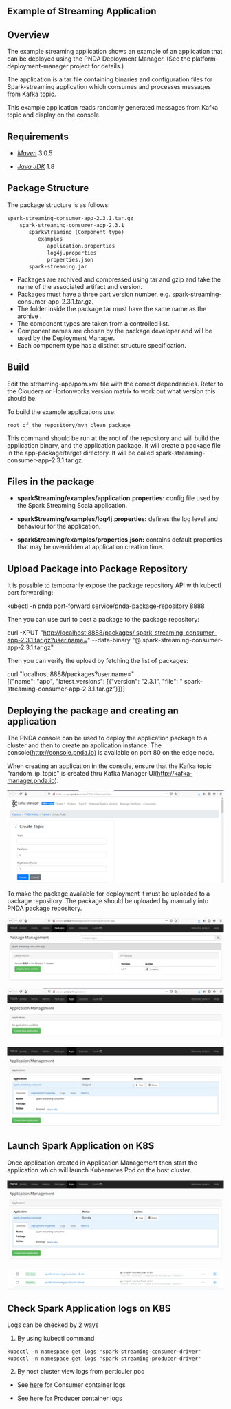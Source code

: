 Example of Streaming Application
--------------------------------

Overview
--------

The example streaming application shows an example of an application
that can be deployed using the PNDA Deployment Manager. (See the
platform-deployment-manager project for details.)

The application is a tar file containing binaries and configuration
files for Spark-streaming application which consumes and processes messages from Kafka topic.

This example application reads randomly generated messages from Kafka
topic and display on the console.

Requirements
------------

-   [*Maven*](https://maven.apache.org/docs/3.0.5/release-notes.html)
    3.0.5

-   [*Java
    JDK*](https://docs.oracle.com/javase/8/docs/technotes/guides/install/install_overview.html)
    1.8

Package Structure
-----------------

The package structure is as follows:
```
spark-streaming-consumer-app-2.3.1.tar.gz
    spark-streaming-consumer-app-2.3.1
       sparkStreaming (Component type)
          examples
             application.properties
             log4j.properties
             properties.json
       spark-streaming.jar
```
-   Packages are archived and compressed using tar and gzip and take the
    name of the associated artifact and version.
-   Packages must have a three part version number, e.g.
    spark-streaming-consumer-app-2.3.1.tar.gz.
-   The folder inside the package tar must have the same name as the
    archive .
-   The component types are taken from a controlled list.
-   Component names are chosen by the package developer and will be used
    by the Deployment Manager.
-   Each component type has a distinct structure specification.

Build
------

Edit the streaming-app/pom.xml file with the correct dependencies. Refer
to the Cloudera or Hortonworks version matrix to work out what version
this should be.

To build the example applications use:
```
root_of_the_repository/mvn clean package
```

This command should be run at the root of the repository and will build
the application binary, and the application package. It will create a
package file in the app-package/target directory. It will be called
spark-streaming-consumer-app-2.3.1.tar.gz.

Files in the package
--------------------

-   **sparkStreaming/examples/application.properties:** config file used by the Spark Streaming
    Scala application.

-   **sparkStreaming/examples/log4j.properties:** defines the log level and behaviour for the
    application.

-   **sparkStreaming/examples/properties.json:** contains default properties that may be
    overridden at application creation time.

Upload Package into Package Repository
--------------------------------------

It is possible to temporarily expose the package repository API with
kubectl port forwarding:

kubectl -n pnda port-forward service/pnda-package-repository 8888

Then you can use curl to post a package to the package repository:

curl -XPUT "[http://localhost:8888/packages/
spark-streaming-consumer-app-2.3.1.tar.gz?user.name=](http://localhost:8888/packages/app-0.0.1.tar.gz?user.name=)"
--data-binary "@ spark-streaming-consumer-app-2.3.1.tar.gz"

Then you can verify the upload by fetching the list of packages:

curl "localhost:8888/packages?user.name="\
\[{"name": "app", "latest\_versions": \[{"version": "2.3.1", "file": "
spark-streaming-consumer-app-2.3.1.tar.gz"}\]}\]

Deploying the package and creating an application
-------------------------------------------------

The PNDA console can be used to deploy the application package to a
cluster and then to create an application instance. The
console(http://console.pnda.io) is available on port 80 on the edge
node.

When creating an application in the console, ensure that the Kafka topic
"random\_ip\_topic" is created thru Kafka Manager
UI(http://kafka-manager.pnda.io).

![](./media/image1.png)

To make the package available for deployment it must be uploaded to a
package repository. The package should be uploaded by manually into PNDA
package repository.

![](./media/image2.png)

![](./media/image3.png)

![](./media/image4.png)

Launch Spark Application on K8S
-------------------------------

Once application created in Application Management then start the
application which will launch Kubernetes Pod on the host cluster.

![](./media/image5.png)

![](./media/image6.png)

Check Spark Application logs on K8S
-----------------------------------
Logs can be checked by 2 ways
1) By using kubectl command
 ```
 kubectl -n namespace get logs "spark-streaming-consumer-driver"
 kubectl -n namespace get logs "spark-streaming-producer-driver"
 ```
2) By host cluster view logs from perticuler pod 

- See [here](./logs/consumer_container.log) for Consumer container logs

- See [here](./logs/producer_container.log) for Producer container logs

